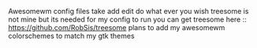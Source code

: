 Awesomewm config files 
take add edit do what ever you wish
treesome is not mine but its needed for my config to run
you can get treesome here :: https://github.com/RobSis/treesome
plans to add my awesomewm colorschemes to match my gtk themes
